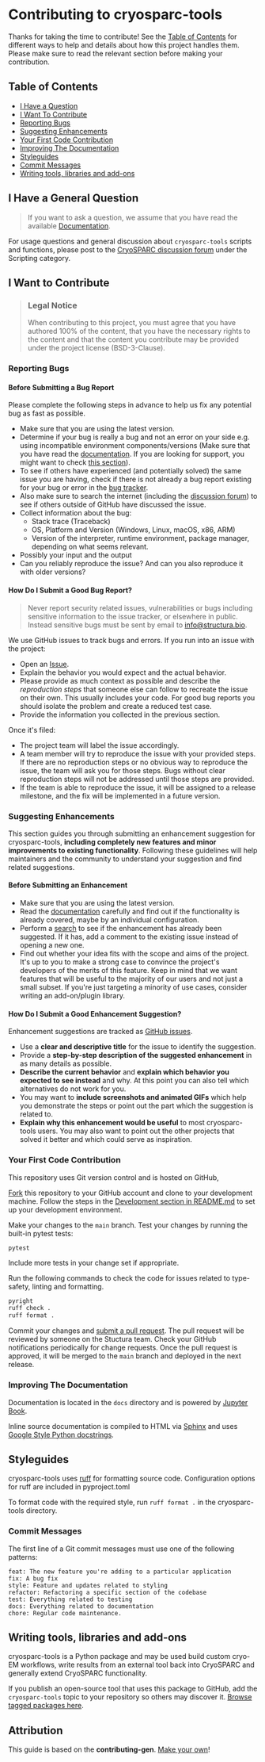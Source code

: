 # Contributing to cryosparc-tools

Thanks for taking the time to contribute! See the [Table of Contents](#table-of-contents) for different ways to help and details about how this project handles them. Please make sure to read the relevant section before making your contribution.

<!-- omit in toc -->

## Table of Contents

- [I Have a Question](#i-have-a-question)
- [I Want To Contribute](#i-want-to-contribute)
- [Reporting Bugs](#reporting-bugs)
- [Suggesting Enhancements](#suggesting-enhancements)
- [Your First Code Contribution](#your-first-code-contribution)
- [Improving The Documentation](#improving-the-documentation)
- [Styleguides](#styleguides)
- [Commit Messages](#commit-messages)
- [Writing tools, libraries and add-ons](#writing-tools-libraries-and-add-ons)

## I Have a General Question

> If you want to ask a question, we assume that you have read the available [Documentation](https://tools.cryosparc.com).

For usage questions and general discussion about `cryosparc-tools` scripts and functions, please post to the [CryoSPARC discussion forum](https://discuss.cryosparc.com/c/scripting) under the Scripting category.

## I Want to Contribute

> ### Legal Notice <!-- omit in toc -->
>
> When contributing to this project, you must agree that you have authored 100% of the content, that you have the necessary rights to the content and that the content you contribute may be provided under the project license (BSD-3-Clause).

### Reporting Bugs

<!-- omit in toc -->

#### Before Submitting a Bug Report

Please complete the following steps in advance to help us fix any potential bug as fast as possible.

- Make sure that you are using the latest version.
- Determine if your bug is really a bug and not an error on your side e.g. using incompatible environment components/versions (Make sure that you have read the [documentation](https://tools.cryosparc.com). If you are looking for support, you might want to check [this section](#i-have-a-question)).
- To see if others have experienced (and potentially solved) the same issue you are having, check if there is not already a bug report existing for your bug or error in the [bug tracker](https://github.com/cryoem-uoft/cryosparc-toolsissues?q=label%3Abug).
- Also make sure to search the internet (including the [discussion forum](https://discuss.cryosparc.com)) to see if others outside of GitHub have discussed the issue.
- Collect information about the bug:
  - Stack trace (Traceback)
  - OS, Platform and Version (Windows, Linux, macOS, x86, ARM)
  - Version of the interpreter, runtime environment, package manager, depending on what seems relevant.
- Possibly your input and the output
- Can you reliably reproduce the issue? And can you also reproduce it with older versions?

<!-- omit in toc -->

#### How Do I Submit a Good Bug Report?

> Never report security related issues, vulnerabilities or bugs including sensitive information to the issue tracker, or elsewhere in public. Instead sensitive bugs must be sent by email to info@structura.bio.

<!-- You may add a PGP key to allow the messages to be sent encrypted as well. -->

We use GitHub issues to track bugs and errors. If you run into an issue with the project:

- Open an [Issue](https://github.com/cryoem-uoft/cryosparc-tools/issues/new).
- Explain the behavior you would expect and the actual behavior.
- Please provide as much context as possible and describe the _reproduction steps_ that someone else can follow to recreate the issue on their own. This usually includes your code. For good bug reports you should isolate the problem and create a reduced test case.
- Provide the information you collected in the previous section.

Once it's filed:

- The project team will label the issue accordingly.
- A team member will try to reproduce the issue with your provided steps. If there are no reproduction steps or no obvious way to reproduce the issue, the team will ask you for those steps. Bugs without clear reproduction steps will not be addressed until those steps are provided.
- If the team is able to reproduce the issue, it will be assigned to a release milestone, and the fix will be implemented in a future version.

<!-- You might want to create an issue template for bugs and errors that can be used as a guide and that defines the structure of the information to be included. If you do so, reference it here in the description. -->

### Suggesting Enhancements

This section guides you through submitting an enhancement suggestion for cryosparc-tools, **including completely new features and minor improvements to existing functionality**. Following these guidelines will help maintainers and the community to understand your suggestion and find related suggestions.

<!-- omit in toc -->

#### Before Submitting an Enhancement

- Make sure that you are using the latest version.
- Read the [documentation](https://tools.cryosparc.com) carefully and find out if the functionality is already covered, maybe by an individual configuration.
- Perform a [search](https://github.com/cryoem-uoft/cryosparc-tools/issues) to see if the enhancement has already been suggested. If it has, add a comment to the existing issue instead of opening a new one.
- Find out whether your idea fits with the scope and aims of the project. It's up to you to make a strong case to convince the project's developers of the merits of this feature. Keep in mind that we want features that will be useful to the majority of our users and not just a small subset. If you're just targeting a minority of use cases, consider writing an add-on/plugin library.

<!-- omit in toc -->

#### How Do I Submit a Good Enhancement Suggestion?

Enhancement suggestions are tracked as [GitHub issues](https://github.com/cryoem-uoft/cryosparc-tools/issues).

- Use a **clear and descriptive title** for the issue to identify the suggestion.
- Provide a **step-by-step description of the suggested enhancement** in as many details as possible.
- **Describe the current behavior** and **explain which behavior you expected to see instead** and why. At this point you can also tell which alternatives do not work for you.
- You may want to **include screenshots and animated GIFs** which help you demonstrate the steps or point out the part which the suggestion is related to.
- **Explain why this enhancement would be useful** to most cryosparc-tools users. You may also want to point out the other projects that solved it better and which could serve as inspiration.

<!-- You might want to create an issue template for enhancement suggestions that can be used as a guide and that defines the structure of the information to be included. If you do so, reference it here in the description. -->

### Your First Code Contribution

This repository uses Git version control and is hosted on GitHub,

[Fork](https://github.com/cryoem-uoft/cryosparc-tools/fork) this repository to your GitHub account and clone to your development machine. Follow the steps in the [Development section in README.md](README.md#development) to set up your development environment.

Make your changes to the `main` branch. Test your changes by running
the built-in pytest tests:

```
pytest
```

Include more tests in your change set if appropriate.

Run the following commands to check the code for issues related to type-safety, linting and formatting.

```sh
pyright
ruff check .
ruff format .
```

Commit your changes and [submit a pull request](https://github.com/cryoem-uoft/cryosparc-tools/compare). The pull request will be reviewed by someone on the Stuctura team. Check your GitHub notifications periodically for change requests. Once the pull request is approved, it will be merged to the `main` branch and deployed in the next release.

### Improving The Documentation

Documentation is located in the `docs` directory and is powered by [Jupyter Book](https://jupyterbook.org/en/stable/intro.html).

Inline source documentation is compiled to HTML via [Sphinx](https://www.sphinx-doc.org/en/master/index.html) and uses [Google Style Python docstrings](https://www.sphinx-doc.org/en/master/usage/extensions/example_google.html#example-google).

## Styleguides

cryosparc-tools uses [ruff](https://docs.astral.sh/ruff/formatter/) for
formatting source code. Configuration options for ruff are included in
pyproject.toml

To format code with the required style, run `ruff format .` in the
cryosparc-tools directory.

### Commit Messages

The first line of a Git commit messages must use one of the following patterns:

```
feat: The new feature you're adding to a particular application
fix: A bug fix
style: Feature and updates related to styling
refactor: Refactoring a specific section of the codebase
test: Everything related to testing
docs: Everything related to documentation
chore: Regular code maintenance.
```

## Writing tools, libraries and add-ons

cryosparc-tools is a Python package and may be used build custom cryo-EM
workflows, write results from an external tool back into CryoSPARC and generally
extend CryoSPARC functionality.

If you publish an open-source tool that uses this package to GitHub, add the `cryosparc-tools` topic to your repository so others may discover it. [Browse tagged packages here](https://github.com/topics/cryosparc-tools).

<!-- omit in toc -->

## Attribution

This guide is based on the **contributing-gen**. [Make your own](https://generator.contributing.md)!
